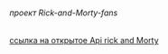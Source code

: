 ###### проект Rick-and-Morty-fans
[ссылка на открытое Api rick and Morty](https://rickandmortyapi.com/)